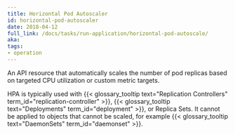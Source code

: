 ```yaml
---
title: Horizontal Pod Autoscaler
id: horizontal-pod-autoscaler
date: 2018-04-12
full_link: /docs/tasks/run-application/horizontal-pod-autoscale/
aka: 
tags:
- operation 
---
```

 An API resource that automatically scales the number of pod replicas based on targeted CPU utilization or custom metric targets.

<!--more--> 

HPA is typically used with {{< glossary_tooltip text="Replication Controllers" term_id="replication-controller" >}}, {{< glossary_tooltip text="Deployments" term_id="deployment" >}}, or Replica Sets. It cannot be applied to objects that cannot be scaled, for example {{< glossary_tooltip text="DaemonSets" term_id="daemonset" >}}.

